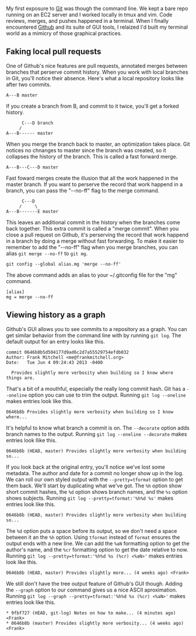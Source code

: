 <!--
title: Keeping Git's history clean
created: 4 July 2013 - 8:01 am
updated: 6 July 2013 - 12:53 pm
publish: 4 July 2013
slug: git-log
tags: coding
-->

My first exposure to [Git][] was though the command line. We kept a bare repo
running on an EC2 server and I worked locally in tmux and vim. Code reviews,
merges, and pushes happened in a terminal. When I finally encountered [Github][]
and its suite of GUI tools, I relaized I'd built my terminal world as a mimicry
of those graphical practices.


## Faking local pull requests ##

One of Github's nice features are pull requests, annotated merges between
branches that perserve commit history. When you work with local branches in Git,
you'll notice their absence. Here's what a local repository looks like after two
commits.

    A---B master

If you create a branch from B, and commit to it twice, you'll get a forked
history.

          C---D branch
         /
    A---B------ master

When you merge the branch back to master, an optimization takes place. Git
notices no chnanges to master since the branch was created, so it collapses the
history of the branch. This is called a fast forward merge.

    A---B---C---D master

Fast foward merges create the illusion that all the work happened in the master
branch. If you want to perserve the record that work happend in a branch, you
can pass the "--no-ff" flag to the merge command.

          C---D
         /     \
    A---B-------E master

This leaves an additional commit in the history when the branches come back
together. This extra commit is called a "merge commit". When you close a pull
request on Github, it's perserving the record that work happend in a branch by
doing a merge without fast forwarding. To make it easier to remember to add the
"--no-ff" flag when you merge branches, you can alias `git merge --no-ff` to
`git mg`.

    git config --global alias.mg 'merge --no-ff'

The above command adds an alias to your ~/.gitconfig file for the "mg" command.

    [alias]
    mg = merge --no-ff

## Viewing history as a graph ##

Github's GUI allows you to see commits to a repository as a graph. You can get
similar behavior from the command line with by running `git log`. The default
output for an entry looks like this.

    commit 0646b8b5d504177d9ad6c2d7a55529754efdb032
    Author: Frank Mitchell <me@frankmitchell.org>
    Date:   Tue Jun 4 09:24:43 2013 -0400

      Provides slightly more verbosity when building so I know where things are.

That's a bit of a mouthful, especially the really long commit hash. Git has a
`--oneline` option you can use to trim the output. Running `git log --oneline`
makes entries look like this.

    0646b8b Provides slightly more verbosity when building so I know where...

It's helpful to know what branch a commit is on. The `--decorate` option adds
branch names to the output. Running `git log --oneline --decorate` makes entries
look llike this.

    0646b8b (HEAD, master) Provides slightly more verbosity when building so...

If you look back at the original entry, you'll notice we've lost some metadata.
The author and date for a commit no longer show up in the log. We can roll our
own styled output with the `--pretty=tformat` option to get them back. We'll
start by duplicating what we've got. The `%h` option show short commit hashes,
the `%d` option shows branch names, and the `%s` option shows subjects. Running
`git log --pretty=tformat:'%h%d %s'` makes entries look like this.

    0646b8b (HEAD, master) Provides slightly more verbosity when building so...

The `%d` option puts a space before its output, so we don't need a space
between it an the `%h` option. Using `tformat` instead of `format` ensures the
output ends with a new line. We can add the `%aN` formatting option to get the
author's name, and the `%cr` formatting option to get the date relative to now.
Running `git log --pretty=tformat:'%h%d %s (%cr) <%aN>'` makes entries look like
this.

    0646b8b (HEAD, master) Provides slightly more... (4 weeks ago) <Frank>

We still don't have the tree output feature of Github's GUI though. Adding the
`--graph` option to our command gives us a nice ASCII aproximation.  Running
`git log --graph --pretty=tformat:'%h%d %s (%cr) <%aN>'` makes entries look
like this.

    * 9fbf727 (HEAD, git-log) Notes on how to make... (4 minutes ago) <Frank>
    * 0646b8b (master) Provides slightly more verbosity... (4 weeks ago) <Frank>


[Git]: http://git-scm.org/ "Git is a free and open source distributed version control system designed to handle everything from small to very large projects with speed and efficiency."
[Github]: https://github.com/ ""
